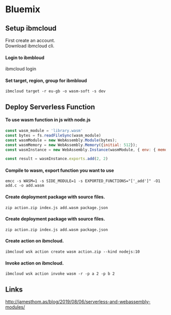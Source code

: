 # Bluemix

## Setup ibmcloud
First create an account.  
Download ibmcloud cli.  

#### Login to ibmbloud  
ibmcloud login  

#### Set target, region, group for ibmbloud
``` shell
ibmcloud target -r eu-gb -o wasm-soft -s dev
```




## Deploy Serverless Function
#### To use wasm function in js with node.js
``` javascript
const wasm_module = 'library.wasm'
const bytes = fs.readFileSync(wasm_module)
const wasmModule = new WebAssembly.Module(bytes);
const wasmMemory = new WebAssembly.Memory({initial: 512});
const wasmInstance = new WebAssembly.Instance(wasmModule, { env: { memory: wasmMemory } }})

const result = wasmInstance.exports.add(2, 2)

```

#### Compile to wasm, export function you want to use
``` shell
emcc -s WASM=1 -s SIDE_MODULE=1 -s EXPORTED_FUNCTIONS="['_add']" -O1 add.c -o add.wasm
```

#### Create deployment package with source files.
``` shell
zip action.zip index.js add.wasm package.json
```

#### Create deployment package with source files. 
``` shell
zip action.zip index.js add.wasm package.json  
```

#### Create action on ibmcloud.  
``` shell
ibmcloud wsk action create wasm action.zip --kind nodejs:10
```

#### Invoke action on ibmcloud.  
``` shell
ibmcloud wsk action invoke wasm -r -p a 2 -p b 2
```


## Links
http://jamesthom.as/blog/2019/08/06/serverless-and-webassembly-modules/

